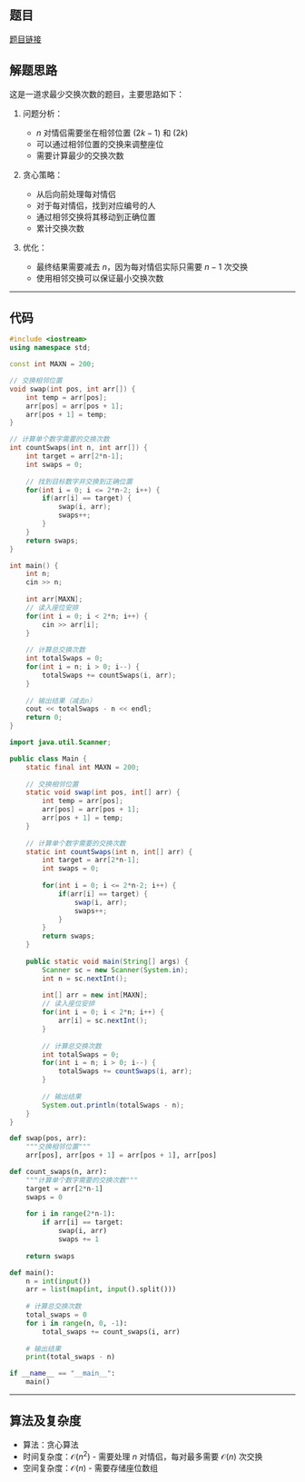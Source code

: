 ## 题目
[题目链接](https://www.nowcoder.com/practice/cc3eef5aed91489f9b706f4196e0d5c6?tpId=182&tqId=353489&sourceUrl=/exam/oj&channenl=wgithub&fromPut=wgithub)

## 解题思路

这是一道求最少交换次数的题目，主要思路如下：

1. 问题分析：
   - $n$ 对情侣需要坐在相邻位置 $(2k-1)$ 和 $(2k)$
   - 可以通过相邻位置的交换来调整座位
   - 需要计算最少的交换次数

2. 贪心策略：
   - 从后向前处理每对情侣
   - 对于每对情侣，找到对应编号的人
   - 通过相邻交换将其移动到正确位置
   - 累计交换次数

3. 优化：
   - 最终结果需要减去 $n$，因为每对情侣实际只需要 $n-1$ 次交换
   - 使用相邻交换可以保证最小交换次数

---

## 代码

```cpp []
#include <iostream>
using namespace std;

const int MAXN = 200;

// 交换相邻位置
void swap(int pos, int arr[]) {
    int temp = arr[pos];
    arr[pos] = arr[pos + 1];
    arr[pos + 1] = temp;
}

// 计算单个数字需要的交换次数
int countSwaps(int n, int arr[]) {
    int target = arr[2*n-1];
    int swaps = 0;
    
    // 找到目标数字并交换到正确位置
    for(int i = 0; i <= 2*n-2; i++) {
        if(arr[i] == target) {
            swap(i, arr);
            swaps++;
        }
    }
    return swaps;
}

int main() {
    int n;
    cin >> n;
    
    int arr[MAXN];
    // 读入座位安排
    for(int i = 0; i < 2*n; i++) {
        cin >> arr[i];
    }
    
    // 计算总交换次数
    int totalSwaps = 0;
    for(int i = n; i > 0; i--) {
        totalSwaps += countSwaps(i, arr);
    }
    
    // 输出结果（减去n）
    cout << totalSwaps - n << endl;
    return 0;
}
```

```java []
import java.util.Scanner;

public class Main {
    static final int MAXN = 200;
    
    // 交换相邻位置
    static void swap(int pos, int[] arr) {
        int temp = arr[pos];
        arr[pos] = arr[pos + 1];
        arr[pos + 1] = temp;
    }
    
    // 计算单个数字需要的交换次数
    static int countSwaps(int n, int[] arr) {
        int target = arr[2*n-1];
        int swaps = 0;
        
        for(int i = 0; i <= 2*n-2; i++) {
            if(arr[i] == target) {
                swap(i, arr);
                swaps++;
            }
        }
        return swaps;
    }
    
    public static void main(String[] args) {
        Scanner sc = new Scanner(System.in);
        int n = sc.nextInt();
        
        int[] arr = new int[MAXN];
        // 读入座位安排
        for(int i = 0; i < 2*n; i++) {
            arr[i] = sc.nextInt();
        }
        
        // 计算总交换次数
        int totalSwaps = 0;
        for(int i = n; i > 0; i--) {
            totalSwaps += countSwaps(i, arr);
        }
        
        // 输出结果
        System.out.println(totalSwaps - n);
    }
}
```

```python []
def swap(pos, arr):
    """交换相邻位置"""
    arr[pos], arr[pos + 1] = arr[pos + 1], arr[pos]

def count_swaps(n, arr):
    """计算单个数字需要的交换次数"""
    target = arr[2*n-1]
    swaps = 0
    
    for i in range(2*n-1):
        if arr[i] == target:
            swap(i, arr)
            swaps += 1
    
    return swaps

def main():
    n = int(input())
    arr = list(map(int, input().split()))
    
    # 计算总交换次数
    total_swaps = 0
    for i in range(n, 0, -1):
        total_swaps += count_swaps(i, arr)
    
    # 输出结果
    print(total_swaps - n)

if __name__ == "__main__":
    main()
```

---

## 算法及复杂度
- 算法：贪心算法
- 时间复杂度：$\mathcal{O}(n^2)$ - 需要处理 $n$ 对情侣，每对最多需要 $\mathcal{O}(n)$ 次交换
- 空间复杂度：$\mathcal{O}(n)$ - 需要存储座位数组
